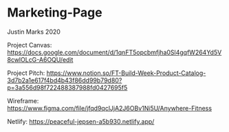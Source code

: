 # Marketing-Page

Justin Marks 2020

Project Canvas: https://docs.google.com/document/d/1qnFT5opcbmfjha0Sl4gqfW264Yd5V8cwlOLcG-A6OQU/edit

Project Pitch: https://www.notion.so/FT-Build-Week-Product-Catalog-3d7b2a1e617f4bd4b43f86dd99b79d80?p=3a556d98f722488387988fd0427695f5

Wireframe: https://www.figma.com/file/jfqd9qclJjA2J6OBv1Ni5U/Anywhere-Fitness

Netlify: https://peaceful-jepsen-a5b930.netlify.app/